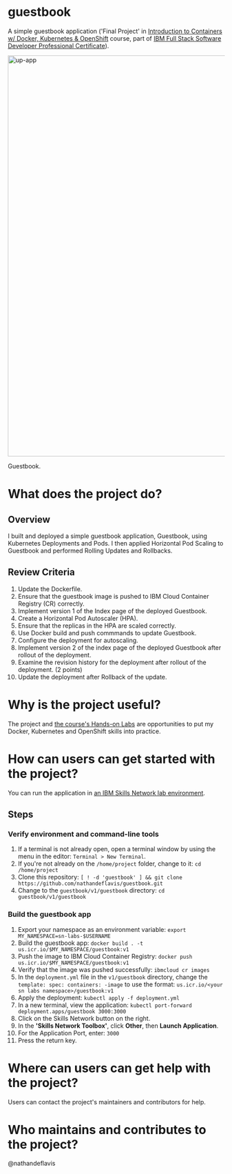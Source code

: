 # guestbook
A simple guestbook application ('Final Project' in [Introduction to Containers w/ Docker, Kubernetes & OpenShift](https://www.coursera.org/learn/ibm-containers-docker-kubernetes-openshift) course, part of [IBM Full Stack Software Developer Professional Certificate](https://www.coursera.org/professional-certificates/ibm-full-stack-cloud-developer)).

<img width="930" alt="up-app" src="https://github.com/user-attachments/assets/5ab3f1f7-325e-4228-8284-4b205ae43910" />

Guestbook.

# What does the project do?
## Overview
I built and deployed a simple guestbook application, Guestbook, using Kubernetes Deployments and Pods. I then applied Horizontal Pod Scaling to Guestbook and performed Rolling Updates and Rollbacks.

## Review Criteria
1. Update the Dockerfile.
2. Ensure that the guestbook image is pushed to IBM Cloud Container Registry (CR) correctly.
3. Implement version 1 of the Index page of the deployed Guestbook.
4. Create a Horizontal Pod Autoscaler (HPA).
5. Ensure that the replicas in the HPA are scaled correctly.
6. Use Docker build and push commmands to update Guestbook.
7. Configure the deployment for autoscaling.
8. Implement version 2 of the index page of the deployed Guestbook after rollout of the deployment.
9. Examine the revision history for the deployment after rollout of the deployment. (2 points)
10. Update the deployment after Rollback of the update.

# Why is the project useful?
The project and [the course's Hands-on Labs](https://gist.github.com/nathandeflavis/0786fcf5bcc9feeab33ec3bca5463b81) are opportunities to put my Docker, Kubernetes and OpenShift skills into practice.

# How can users can get started with the project?
You can run the application in [an IBM Skills Network lab environment](https://skills.network).

## Steps
### Verify environment and command-line tools
1. If a terminal is not already open, open a terminal window by using the menu in the editor: `Terminal > New Terminal`.
2. If you're not already on the `/home/project` folder, change to it: `cd /home/project`
3. Clone this repository: `[ ! -d 'guestbook' ] && git clone https://github.com/nathandeflavis/guestbook.git`
4. Change to the `guestbook/v1/guestbook` directory: `cd guestbook/v1/guestbook`

 ### Build the guestbook app
1. Export your namespace as an environment variable: `export MY_NAMESPACE=sn-labs-$USERNAME`
2. Build the guestbook app: `docker build . -t us.icr.io/$MY_NAMESPACE/guestbook:v1`
3. Push the image to IBM Cloud Container Registry: `docker push us.icr.io/$MY_NAMESPACE/guestbook:v1`
4. Verify that the image was pushed successfully: `ibmcloud cr images`
5. In the `deployment.yml` file in the `v1/guestbook` directory, change the `template: spec: containers: -image` to use the format: `us.icr.io/<your sn labs namespace>/guestbook:v1`
6. Apply the deployment: `kubectl apply -f deployment.yml`
7. In a new terminal, view the application: `kubectl port-forward deployment.apps/guestbook 3000:3000`
8. Click on the Skills Network button on the right.
9. In the **'Skills Network Toolbox'**, click **Other**, then **Launch Application**.
10. For the Application Port, enter: `3000`
11. Press the return key.

# Where can users can get help with the project?
Users can contact the project's maintainers and contributors for help.

# Who maintains and contributes to the project?
@nathandeflavis
